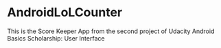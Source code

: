 # AndroidLoLCounter
This is the Score Keeper App from the second project of Udacity Android Basics Scholarship: User Interface
